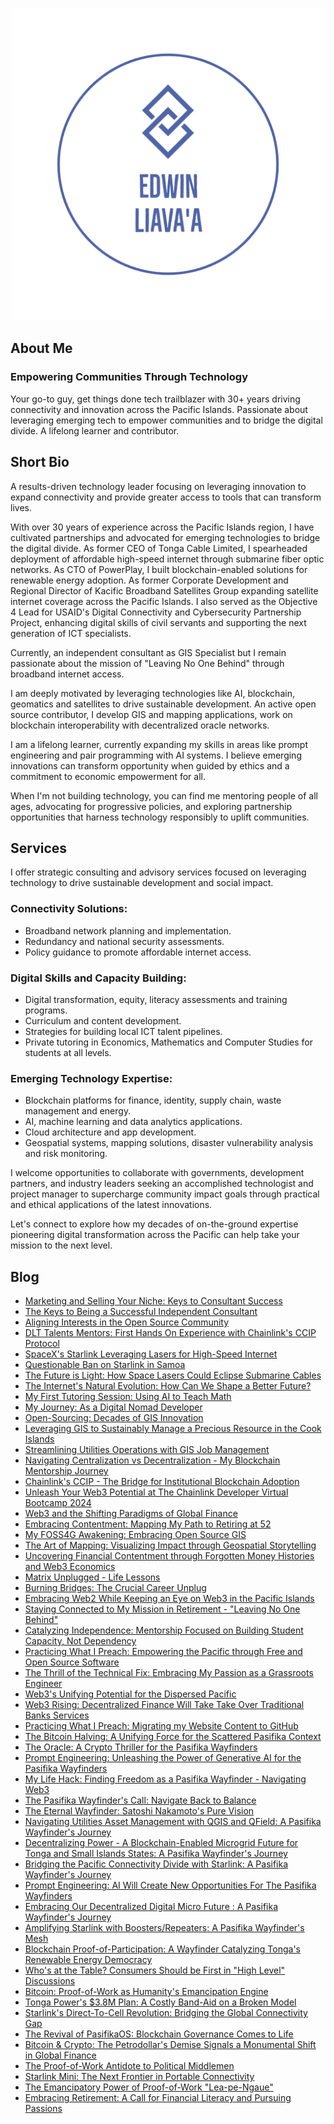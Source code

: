 <p align="center">
 <img width="500" src="https://github.com/EdwinLiavaa/liavaa.space/blob/main/logo.png">
</p>

## About Me 
### Empowering Communities Through Technology

Your go-to guy, get things done tech trailblazer with 30+ years driving connectivity and innovation across the Pacific Islands. Passionate about leveraging emerging tech to empower communities and to bridge the digital divide. A lifelong learner and contributor.

## Short Bio

A results-driven technology leader focusing on leveraging innovation to expand connectivity and provide greater access to tools that can transform lives.

With over 30 years of experience across the Pacific Islands region, I have cultivated partnerships and advocated for emerging technologies to bridge the digital divide. As former CEO of Tonga Cable Limited, I spearheaded deployment of affordable high-speed internet through submarine fiber optic networks. As CTO of PowerPlay, I built blockchain-enabled solutions for renewable energy adoption. As former Corporate Development and Regional Director of Kacific Broadband Satellites Group expanding satellite internet coverage across the Pacific Islands. I also served as the Objective 4 Lead for USAID's Digital Connectivity and Cybersecurity Partnership Project, enhancing digital skills of civil servants and supporting the next generation of ICT specialists.

Currently, an independent consultant as GIS Specialist but I remain passionate about the mission of "Leaving No One Behind" through broadband internet access.

I am deeply motivated by leveraging technologies like AI, blockchain, geomatics and satellites to drive sustainable development. An active open source contributor, I develop GIS and mapping applications, work on blockchain interoperability with decentralized oracle networks.

I am a lifelong learner, currently expanding my skills in areas like prompt engineering and pair programming with AI systems. I believe emerging innovations can transform opportunity when guided by ethics and a commitment to economic empowerment for all.

When I'm not building technology, you can find me mentoring people of all ages, advocating for progressive policies, and exploring partnership opportunities that harness technology responsibly to uplift communities.

## Services

I offer strategic consulting and advisory services focused on leveraging technology to drive sustainable development and social impact.

### Connectivity Solutions:

* Broadband network planning and implementation.
* Redundancy and national security assessments.
* Policy guidance to promote affordable internet access.

### Digital Skills and Capacity Building:

* Digital transformation, equity, literacy assessments and training programs.
* Curriculum and content development.
* Strategies for building local ICT talent pipelines.
* Private tutoring in Economics, Mathematics and Computer Studies for students at all levels.

### Emerging Technology Expertise:

* Blockchain platforms for finance, identity, supply chain, waste management and energy.
* AI, machine learning and data analytics applications.
* Cloud architecture and app development.
* Geospatial systems, mapping solutions, disaster vulnerability analysis and risk monitoring.

I welcome opportunities to collaborate with governments, development partners, and industry leaders seeking an accomplished technologist and project manager to supercharge community impact goals through practical and ethical applications of the latest innovations.

Let's connect to explore how my decades of on-the-ground expertise pioneering digital transformation across the Pacific can help take your mission to the next level.

## Blog
* [Marketing and Selling Your Niche: Keys to Consultant Success](https://github.com/EdwinLiavaa/liavaa.space/blob/main/blog/20240126/20240126.md)
* [The Keys to Being a Successful Independent Consultant](https://github.com/EdwinLiavaa/liavaa.space/blob/main/blog/20240127/20240127.md)
* [Aligning Interests in the Open Source Community](https://github.com/EdwinLiavaa/liavaa.space/blob/main/blog/20240128/20240128.md)
* [DLT Talents Mentors: First Hands On Experience with Chainlink's CCIP Protocol](https://github.com/EdwinLiavaa/liavaa.space/blob/main/blog/20240129/20240129.md)
* [SpaceX's Starlink Leveraging Lasers for High-Speed Internet](https://github.com/EdwinLiavaa/liavaa.space/blob/main/blog/20240130/20240130.md)
* [Questionable Ban on Starlink in Samoa](https://github.com/EdwinLiavaa/liavaa.space/blob/main/blog/20240201/20240201.md)
* [The Future is Light: How Space Lasers Could Eclipse Submarine Cables](https://github.com/EdwinLiavaa/liavaa.space/blob/main/blog/20240202/20240202.md)
* [The Internet's Natural Evolution: How Can We Shape a Better Future?](https://github.com/EdwinLiavaa/liavaa.space/blob/main/blog/20240204/20240204.md)
* [My First Tutoring Session: Using AI to Teach Math](https://github.com/EdwinLiavaa/liavaa.space/blob/main/blog/20240210/20240210.md)
* [My Journey: As a Digital Nomad Developer](https://github.com/EdwinLiavaa/liavaa.space/blob/main/blog/20240212/20240212.md)
* [Open-Sourcing: Decades of GIS Innovation](https://github.com/EdwinLiavaa/liavaa.space/blob/main/blog/20240218/20240218.md)
* [Leveraging GIS to Sustainably Manage a Precious Resource in the Cook Islands](https://github.com/EdwinLiavaa/liavaa.space/blob/main/blog/20240226/20240226.md)
* [Streamlining Utilities Operations with GIS Job Management](https://github.com/EdwinLiavaa/liavaa.space/blob/main/blog/20240228/20240228.md)
* [Navigating Centralization vs Decentralization - My Blockchain Mentorship Journey](https://github.com/EdwinLiavaa/liavaa.space/blob/main/blog/20240302/20240302.md)
* [Chainlink's CCIP - The Bridge for Institutional Blockchain Adoption](https://github.com/EdwinLiavaa/liavaa.space/blob/main/blog/20240305/20240305.md)
* [Unleash Your Web3 Potential at The Chainlink Developer Virtual Bootcamp 2024](https://github.com/EdwinLiavaa/liavaa.space/blob/main/blog/20240307/20240307.md)
* [Web3 and the Shifting Paradigms of Global Finance](https://github.com/EdwinLiavaa/liavaa.space/blob/main/blog/20240311/20240311.md)
* [Embracing Contentment: Mapping My Path to Retiring at 52](https://github.com/EdwinLiavaa/liavaa.space/blob/main/blog/20240314/20240314.md)
* [My FOSS4G Awakening: Embracing Open Source GIS](https://github.com/EdwinLiavaa/liavaa.space/blob/main/blog/20240316/20240316.md)
* [The Art of Mapping: Visualizing Impact through Geospatial Storytelling](https://github.com/EdwinLiavaa/liavaa.space/blob/main/blog/20240318/20240318.md)
* [Uncovering Financial Contentment through Forgotten Money Histories and Web3 Economics](https://github.com/EdwinLiavaa/liavaa.space/blob/main/blog/20240321/20240321.md)
* [Matrix Unplugged - Life Lessons](https://github.com/EdwinLiavaa/liavaa.space/blob/main/blog/20240329/20240329.md)
* [Burning Bridges: The Crucial Career Unplug](https://github.com/EdwinLiavaa/liavaa.space/blob/main/blog/20240330/20240330.md)
* [Embracing Web2 While Keeping an Eye on Web3 in the Pacific Islands](https://github.com/EdwinLiavaa/liavaa.space/blob/main/blog/20240331/20240331.md)
* [Staying Connected to My Mission in Retirement - "Leaving No One Behind"](https://github.com/EdwinLiavaa/liavaa.space/blob/main/blog/20240402/20240402.md)
* [Catalyzing Independence: Mentorship Focused on Building Student Capacity, Not Dependency](https://github.com/EdwinLiavaa/liavaa.space/blob/main/blog/20240406/20240406.md)
* [Practicing What I Preach: Empowering the Pacific through Free and Open Source Software](https://github.com/EdwinLiavaa/liavaa.space/blob/main/blog/20240409/20240409.md)
* [The Thrill of the Technical Fix: Embracing My Passion as a Grassroots Engineer](https://github.com/EdwinLiavaa/liavaa.space/blob/main/blog/20240412/20240412.md)
* [Web3's Unifying Potential for the Dispersed Pacific](https://github.com/EdwinLiavaa/liavaa.space/blob/main/blog/20240413/20240413.md)
* [Web3 Rising: Decentralized Finance Will Take Take Over Traditional Banks Services](https://github.com/EdwinLiavaa/liavaa.space/blob/main/blog/20240414/20240414.md)
* [Practicing What I Preach: Migrating my Website Content to GitHub](https://github.com/EdwinLiavaa/liavaa.space/blob/main/blog/20240417/20240417.md)
* [The Bitcoin Halving: A Unifying Force for the Scattered Pasifika Context](https://github.com/EdwinLiavaa/liavaa.space/blob/main/blog/20240419/20240419.md)
* [The Oracle: A Crypto Thriller for the Pasifika Wayfinders](https://github.com/EdwinLiavaa/liavaa.space/blob/main/blog/20240420/20240420.md)
* [Prompt Engineering: Unleashing the Power of Generative AI for the Pasifika Wayfinders](https://github.com/EdwinLiavaa/liavaa.space/blob/main/blog/20240421/20240421.md)
* [My Life Hack: Finding Freedom as a Pasifika Wayfinder - Navigating Web3](https://github.com/EdwinLiavaa/liavaa.space/blob/main/blog/20240424/20240424.md)
* [The Pasifika Wayfinder's Call: Navigate Back to Balance](https://github.com/EdwinLiavaa/liavaa.space/blob/main/blog/20240428/20240428.md)
* [The Eternal Wayfinder: Satoshi Nakamoto's Pure Vision](https://github.com/EdwinLiavaa/liavaa.space/blob/main/blog/20240429/20240429.md)
* [Navigating Utilities Asset Management with QGIS and QField: A Pasifika Wayfinder's Journey](https://github.com/EdwinLiavaa/liavaa.space/blob/main/blog/20240504/20240504.md)
* [Decentralizing Power - A Blockchain-Enabled Microgrid Future for Tonga and Small Islands States: A Pasifika Wayfinder's Journey](https://github.com/EdwinLiavaa/liavaa.space/blob/main/blog/20240509/20240509.md)
* [Bridging the Pacific Connectivity Divide with Starlink: A Pasifika Wayfinder's Journey](https://github.com/EdwinLiavaa/liavaa.space/blob/main/blog/20240511/20240511.md)
* [Prompt Engineering: AI Will Create New Opportunities For The Pasifika Wayfinders](https://github.com/EdwinLiavaa/liavaa.space/blob/main/blog/20240515/20240515.md)
* [Embracing Our Decentralized Digital Micro Future : A Pasifika Wayfinder's Journey](https://github.com/EdwinLiavaa/liavaa.space/blob/main/blog/20240518/20240518.md)
* [Amplifying Starlink with Boosters/Repeaters: A Pasifika Wayfinder's Mesh](https://github.com/EdwinLiavaa/liavaa.space/blob/main/blog/20240520/20240520.md)
* [Blockchain Proof-of-Participation: A Wayfinder Catalyzing Tonga's Renewable Energy Democracy](https://github.com/EdwinLiavaa/liavaa.space/blob/main/blog/20240524/20240524.md)
* [Who's at the Table? Consumers Should be First in "High Level" Discussions](https://github.com/EdwinLiavaa/liavaa.space/blob/main/blog/20240530/20240530.md)
* [Bitcoin: Proof-of-Work as Humanity's Emancipation Engine](https://github.com/EdwinLiavaa/liavaa.space/blob/main/blog/20240602/20240602.md)
* [Tonga Power's $3.8M Plan: A Costly Band-Aid on a Broken Model](https://github.com/EdwinLiavaa/liavaa.space/blob/main/blog/20240605/20240605.md)
* [Starlink's Direct-To-Cell Revolution: Bridging the Global Connectivity Gap](https://github.com/EdwinLiavaa/liavaa.space/blob/main/blog/20240606/20240606.md)
* [The Revival of PasifikaOS: Blockchain Governance Comes to Life](https://github.com/EdwinLiavaa/liavaa.space/blob/main/blog/20240612/20240612.md)
* [Bitcoin & Crypto: The Petrodollar's Demise Signals a Monumental Shift in Global Finance](https://github.com/EdwinLiavaa/liavaa.space/blob/main/blog/20240614/20240614.md)
* [The Proof-of-Work Antidote to Political Middlemen](https://github.com/EdwinLiavaa/liavaa.space/blob/main/blog/20240616/20240616.md)
* [Starlink Mini: The Next Frontier in Portable Connectivity](https://github.com/EdwinLiavaa/liavaa.space/blob/main/blog/20240618/20240618.md)
* [The Emancipatory Power of Proof-of-Work "Lea-pe-Ngaue"](https://github.com/EdwinLiavaa/liavaa.space/blob/main/blog/20240620/20240620.md)
* [Embracing Retirement: A Call for Financial Literacy and Pursuing Passions](https://github.com/EdwinLiavaa/liavaa.space/blob/main/blog/20240623/20240623.md)
